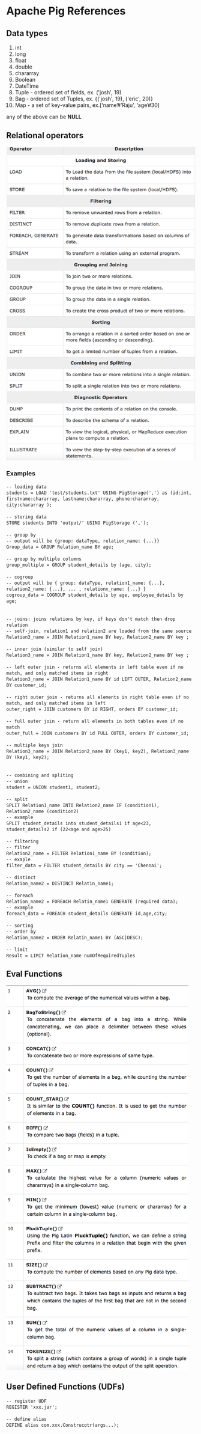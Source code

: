 
# Apache Pig References

## Data types
1. int
2. long
3. float
4. double
5. chararray
7. Boolean
8. DateTime
11. Tuple - ordered set of fields, ex. ('josh', 19)
12. Bag - ordered set of Tuples, ex. {('josh', 19), ('eric', 20)}
13. Map - a set of key-value pairs, ex.[‘name’#’Raju’, ‘age’#30]

any of the above can be **NULL**

## Relational operators
<img src='src/relational_operators.png' />

### Examples
```pig
-- loading data
students = LOAD 'test/students.txt' USING PigStorage(',') as (id:int, firstname:chararray, lastname:chararray, phone:chararray, city:chararray );

-- storing data
STORE students INTO 'output/' USING PigStorage (',');

-- group by
-- output will be {group: dataType, relation_name: {...}}
Group_data = GROUP Relation_name BY age;

-- group by multiple columns
group_multiple = GROUP student_details by (age, city);

-- cogroup
-- output will be { group: dataType, relation1_name: {...}, relation2_name: {...}, ... , relationx_name: {...} }
cogroup_data = COGROUP student_details by age, employee_details by age;


-- joins: joins relations by key, if keys don't match then drop relation
-- self-join, relation1 and relation2 are loaded from the same source
Relation3_name = JOIN Relation1_name BY key, Relation2_name BY key ;

-- inner join (similar to self join)
Relation3_name = JOIN Relation1_name BY key, Relation2_name BY key ;

-- left outer join - returns all elements in left table even if no match, and only matched items in right
Relation3_name = JOIN Relation1_name BY id LEFT OUTER, Relation2_name BY customer_id;

-- right outer join - returns all elements in right table even if no match, and only matched items in left
outer_right = JOIN customers BY id RIGHT, orders BY customer_id;

-- full outer join - return all elements in both tables even if no match
outer_full = JOIN customers BY id FULL OUTER, orders BY customer_id;

-- multiple keys join
Relation3_name = JOIN Relation2_name BY (key1, key2), Relation3_name BY (key1, key2);


-- combining and spliting
-- union
student = UNION student1, student2;

-- split
SPLIT Relation1_name INTO Relation2_name IF (condition1), Relation2_name (condition2)
-- example
SPLIT student_details into student_details1 if age<23, student_details2 if (22<age and age>25)

-- filtering
-- filter
Relation2_name = FILTER Relation1_name BY (condition);
-- exaple
filter_data = FILTER student_details BY city == 'Chennai';

-- distinct
Relation_name2 = DISTINCT Relatin_name1;

-- foreach
Relation_name2 = FOREACH Relatin_name1 GENERATE (required data);
-- example
foreach_data = FOREACH student_details GENERATE id,age,city;

-- sorting
-- order by
Relation_name2 = ORDER Relatin_name1 BY (ASC|DESC);

-- limit
Result = LIMIT Relation_name numOfRequiredTuples
```

## Eval Functions
<img src='./src/eval_functions.png' />



## User Defined Functions (UDFs)
```pig
-- register UDF
REGISTER 'xxx.jar'; 

-- define alias
DEFINE alias com.xxx.Construcotr(args...);


```
